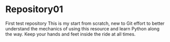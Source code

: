 # Repository01
First test repository
This is my start from scratch, new to Git effort to better understand the mechanics of using this resource and learn Python along the way.
Keep your hands and feet inside the ride at all times.

